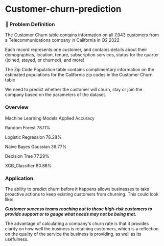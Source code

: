# Customer-churn-prediction

### 📌 Problem Definition
The Customer Churn table contains information on all 7,043 customers from a Telecommunications company in California in Q2 2022

Each record represents one customer, and contains details about their demographics, location, tenure, subscription services, status for the quarter (joined, stayed, or churned), and more!

The Zip Code Population table contains complimentary information on the estimated populations for the California zip codes in the Customer Churn table

We need to predict whether the customer will churn, stay or join the company based on the parameters of the dataset.

### Overview
Machine Learning Models Applied	Accuracy

Random Forest	78.11%

Logistic Regression	78.28%

Naive Bayes Gaussian	36.77%

Decision Tree	77.29%

XGB_Classifier	80.86%

### Application
The ability to predict churn before it happens allows businesses to take proactive actions to keep existing customers from churning. This could look like:

***Customer success teams reaching out to those high-risk customers to provide support or to gauge what needs may not be being met.***

The advantage of calculating a company's churn rate is that it provides clarity on how well the business is retaining customers, which is a reflection on the quality of the service the business is providing, as well as its usefulness.
